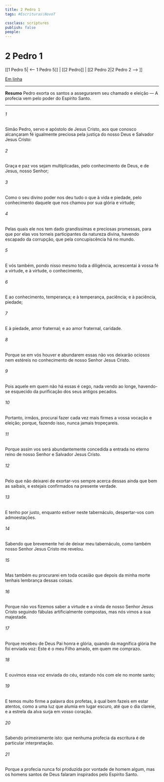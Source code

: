 ```yaml
---
title: 2 Pedro 1
tags: #Escrituras\NovoT

cssclass: scriptures
publish: false
people:
---
```


# 2 Pedro 1
[[1 Pedro 5| <-- 1 Pedro 5]] | [[2 Pedro]] | [[2 Pedro 2|2 Pedro 2 --> ]]

[Em linha](https://churchofjesuschrist.org/study/scriptures/nt/2-pet/1?lang=por)

---
__Resumo__
Pedro exorta os santos a assegurarem seu chamado e eleição — A profecia vem pelo poder do Espírito Santo.

---
###### 1 
Simão Pedro, servo e apóstolo de Jesus Cristo, aos que conosco alcançaram fé igualmente preciosa pela justiça do nosso Deus e Salvador Jesus Cristo:

###### 2 
Graça e paz vos sejam multiplicadas, pelo conhecimento de Deus, e de Jesus, nosso Senhor;

###### 3 
Como o seu divino poder nos deu tudo o que  à vida e piedade, pelo conhecimento daquele que nos chamou por sua glória e virtude;

###### 4 
Pelas quais ele nos tem dado grandíssimas e preciosas promessas, para que por elas vos torneis participantes da natureza divina, havendo escapado da corrupção, que pela concupiscência há no mundo.

###### 5 
E vós também, pondo nisso mesmo toda a diligência, acrescentai à vossa fé a virtude, e à virtude, o conhecimento,

###### 6 
E ao conhecimento, temperança; e à temperança, paciência; e à paciência, piedade;

###### 7 
E à piedade, amor fraternal; e ao amor fraternal, caridade.

###### 8 
Porque se em vós houver e abundarem essas  não vos deixarão ociosos nem estéreis no conhecimento de nosso Senhor Jesus Cristo.

###### 9 
Pois aquele em quem não há essas  é cego, nada vendo ao longe, havendo-se esquecido da purificação dos seus antigos pecados.

###### 10 
Portanto, irmãos, procurai fazer cada vez mais firmes a vossa vocação e eleição; porque, fazendo isso, nunca jamais tropeçareis.

###### 11 
Porque assim vos será abundantemente concedida a entrada no eterno reino de nosso Senhor e Salvador Jesus Cristo.

###### 12 
Pelo que não deixarei de exortar-vos sempre acerca dessas  ainda que bem as saibais, e estejais confirmados na presente verdade.

###### 13 
E tenho por justo, enquanto estiver neste tabernáculo, despertar-vos com admoestações.

###### 14 
Sabendo que brevemente hei de deixar  meu tabernáculo, como também nosso Senhor Jesus Cristo  me revelou.

###### 15 
Mas também eu procurarei em toda ocasião que depois da minha morte tenhais lembrança dessas coisas.

###### 16 
Porque não vos fizemos saber a virtude e a vinda de nosso Senhor Jesus Cristo seguindo fábulas artificialmente compostas, mas nós  vimos a sua majestade.

###### 17 
Porque recebeu de Deus Pai honra e glória, quando da magnífica glória lhe foi enviada  voz: Este é o meu Filho amado, em quem me comprazo.

###### 18 
E ouvimos essa voz enviada do céu, estando nós com ele no monte santo;

###### 19 
E temos muito firme a palavra dos profetas, à qual bem fazeis em estar atentos, como a uma luz que alumia em lugar escuro, até que o dia clareie, e a estrela da alva surja em vosso coração.

###### 20 
Sabendo primeiramente isto: que nenhuma profecia da escritura é de particular interpretação.

###### 21 
Porque a profecia nunca foi produzida por vontade de homem algum, mas os homens santos de Deus falaram inspirados pelo Espírito Santo.

